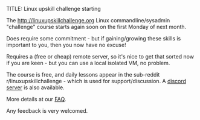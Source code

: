 TITLE: Linux upskill challenge starting 

The http://linuxupskillchallenge.org Linux commandline/sysadmin "challenge" course starts again soon on the first Monday of next month.

Does require some commitment - but if gaining/growing these skills is important to you, then you now have no excuse! 

Requires a (free or cheap) remote server, so it's nice to get that sorted now if you are keen - but you can use a local isolated VM, no problem.

The course is free, and daily lessons appear in the sub-reddit r/linuxupskillchallenge - which is used for support/discussion. A [discord server](https://discordapp.com/invite/wd4Zqyk) is also available.

More details at our [FAQ](https://www.reddit.com/r/linuxupskillchallenge/comments/qeymzb/please_read_this_first_how_this_works_faq/).

Any feedback is very welcomed.
